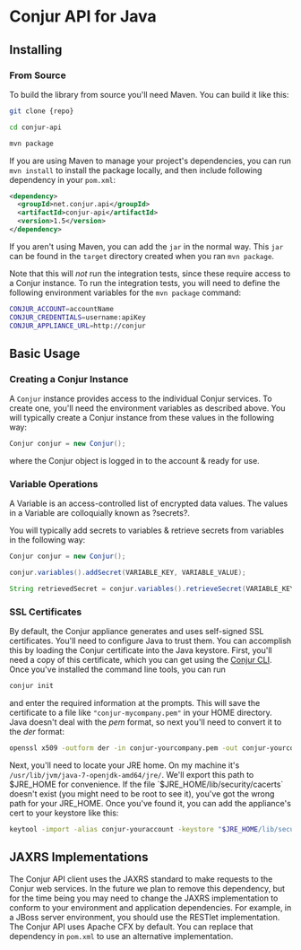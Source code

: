 Conjur API for Java
===================

## Installing

### From Source

To build the library from source you'll need Maven.  You can build it like this:

```bash
git clone {repo}

cd conjur-api

mvn package

```

If you are using Maven to manage your project's dependencies, you can run `mvn install` to install the package locally, and then include following dependency in your `pom.xml`:

```xml
<dependency>
  <groupId>net.conjur.api</groupId>
  <artifactId>conjur-api</artifactId>
  <version>1.5</version>
</dependency>
```

If you aren't using Maven, you can add the `jar` in the normal way.  This `jar` can be found in
the `target` directory created when you ran `mvn package`.

Note that this will *not* run the integration tests, since these require access to a Conjur instance.  To run the
integration tests, you will need to define the following environment variables for the `mvn package` command:
```bash
CONJUR_ACCOUNT=accountName
CONJUR_CREDENTIALS=username:apiKey
CONJUR_APPLIANCE_URL=http://conjur
```

## Basic Usage

### Creating a Conjur Instance

A `Conjur` instance provides access to the individual Conjur services. To create one, you'll need the environment
variables as described above. You will typically create a Conjur instance from these values in the following way:

```java
Conjur conjur = new Conjur();

```

where the Conjur object is logged in to the account & ready for use.


### Variable Operations

A Variable is an access-controlled list of encrypted data values. The values in a Variable are colloquially known as ?secrets?.

You will typically add secrets to variables & retrieve secrets from variables in the following way:

```java
Conjur conjur = new Conjur();

conjur.variables().addSecret(VARIABLE_KEY, VARIABLE_VALUE);

String retrievedSecret = conjur.variables().retrieveSecret(VARIABLE_KEY);
```


### SSL Certificates

By default, the Conjur appliance generates and uses self-signed SSL certificates. You'll need to configure
Java to trust them. You can accomplish this by loading the Conjur certificate into the Java keystore.
First, you'll need a copy of this certificate, which you can get using the [Conjur CLI](https://try.conjur.org/installation/client.html).
Once you've installed the command line tools, you can run

```bash
conjur init
```

and enter the required information at the prompts.  This will save the certificate to a file like `"conjur-mycompany.pem"`
in your HOME directory.  Java doesn't deal with the *pem* format, so next you'll need to convert it to the *der* format:

```bash
openssl x509 -outform der -in conjur-yourcompany.pem -out conjur-yourcompany.der
```

Next, you'll need to locate your JRE home.   On my machine it's `/usr/lib/jvm/java-7-openjdk-amd64/jre/`.  We'll export
this path to $JRE_HOME for convenience. If the file `$JRE_HOME/lib/security/cacerts` doesn't exist (you might need to be
root to see it), you've got the wrong path for your JRE_HOME.  Once you've found it, you can add the appliance's cert
to your keystore like this:

```bash
keytool -import -alias conjur-youraccount -keystore "$JRE_HOME/lib/security/cacerts"  -file ./conjur-youraccount.der
```


## JAXRS Implementations

The Conjur API client uses the JAXRS standard to make requests to the Conjur web services.  In the future we plan to
remove this dependency, but for the time being you may need to change the JAXRS implementation to conform to your
environment and application dependencies.  For example, in a JBoss server environment, you should use the RESTlet
implementation.  The Conjur API uses Apache CFX by default.  You can replace that dependency in `pom.xml` to use an
alternative implementation.
